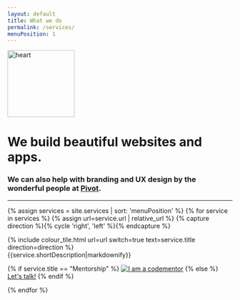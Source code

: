 ```yaml
--- 
layout: default 
title: What we do
permalink: /services/
menuPosition: 1
--- 
```


<div class="text-center">
    <img class="inline-block" src="{{'/images/Heartxhdpi.png'|relative_url}}" style="width: 150px" alt="heart">
    <h1>We build beautiful websites and apps.</h1>
    <h3>We can also help with branding and UX design by the wonderful people at <a href="http://letspivot.com/">Pivot</a>.</h3>
    <hr>
</div>

<div class="row">
  <div class="col-xs-12">
    <div class="spacer-70"></div>
  </div>
</div>

{% assign services = site.services | sort: 'menuPosition' %}
{% for service in services %}
  {% assign url=service.url | relative_url %}
  {% capture direction %}{% cycle 'right', 'left' %}{% endcapture %}
  <div class="row">
      <div class="col-xs-12 col-sm-6 {% if direction == 'left' %}col-sm-push-6{% endif %}">
        {% include colour_tile.html url=url switch=true text=service.title direction=direction %}
      </div>
      <div class="col-xs-12 col-sm-6 {% if direction == 'left' %}col-sm-pull-6{% endif %}">
        {{service.shortDescription|markdownify}}
        <p>
          {% if service.title == "Mentorship" %}
            <a href="https://www.codementor.io/raphaeltm?utm_source=github&utm_medium=button&utm_term=raphaeltm&utm_campaign=github"><img src="https://cdn.codementor.io/badges/i_am_a_codementor_dark.svg" alt="I am a codementor" style="max-width:100%"/></a>
          {% else %}
            <!--<a href="{{service.url|relative_url}}" class="btn btn-default">Learn More</a>-->
            <a href="#" class="drift-open-chat lrg btn btn-primary" data-msg="{{service.driftMsg|default:'Let me know what we can do for you!'}}">Let's talk!</a>
          {% endif %}
        </p>
      </div>
      <div class="col-xs-12">
        <div class="spacer-120"></div>
      </div>
  </div>
{% endfor %}